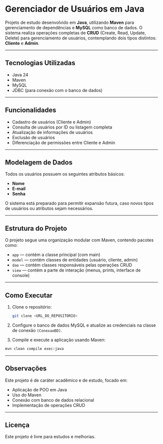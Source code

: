 # Gerenciador de Usuários em Java

Projeto de estudo desenvolvido em **Java**, utilizando **Maven** para gerenciamento de dependências e **MySQL** como banco de dados. O sistema realiza operações completas de **CRUD** (Create, Read, Update, Delete) para gerenciamento de usuários, contemplando dois tipos distintos: **Cliente** e **Admin**.

---

## Tecnologias Utilizadas

- Java 24  
- Maven  
- MySQL  
- JDBC (para conexão com o banco de dados)  

---

## Funcionalidades

- Cadastro de usuários (Cliente e Admin)  
- Consulta de usuários por ID ou listagem completa  
- Atualização de informações de usuários  
- Exclusão de usuários  
- Diferenciação de permissões entre Cliente e Admin  

---

## Modelagem de Dados

Todos os usuários possuem os seguintes atributos básicos:  

- **Nome**  
- **E-mail**  
- **Senha**  

O sistema está preparado para permitir expansão futura, caso novos tipos de usuários ou atributos sejam necessários.

---

## Estrutura do Projeto

O projeto segue uma organização modular com Maven, contendo pacotes como:

- `app` — contém a classe principal (com main) 
- `model` — contém classes de entidades (usuário, cliente, admin)  
- `dao` — contém classes responsáveis pelas operações CRUD  
- `view` — contém a parte de interação (menus, prints, interface de console) 

---

## Como Executar

1. Clone o repositório:
   ```bash
   git clone <URL_DO_REPOSITORIO>
   
2. Configure o banco de dados MySQL e atualize as credenciais na classe de conexão `(ConexaoBD)`.

3. Compile e execute a aplicação usando Maven:

```bash
mvn clean compile exec:java
```

--- 

## Observações
Este projeto é de caráter acadêmico e de estudo, focado em:
- Aplicação de POO em Java
- Uso do Maven
- Conexão com banco de dados relacional
- Implementação de operações CRUD

---

## Licença
Este projeto é livre para estudos e melhorias.
